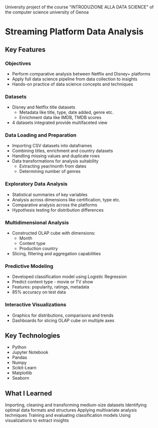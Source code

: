 University project of the course "INTRODUZIONE ALLA DATA SCIENCE" of the computer science university of Genoa
# Streaming Platform Data Analysis

## Key Features
### Objectives
- Perform comparative analysis between Netflix and Disney+ platforms 
- Apply full data science pipeline from data collection to insights
- Hands-on practice of data science concepts and techniques

### Datasets
- Disney and Netflix title datasets 
  - Metadata like title, type, date added, genre etc. 
  - Enrichment data like IMDB, TMDB scores
- 4 datasets integrated provide multifaceted view 

### Data Loading and Preparation
- Importing CSV datasets into dataframes
- Combining titles, enrichment and country datasets  
- Handling missing values and duplicate rows 
- Data transformations for analysis suitability
  - Extracting year/month from dates
  - Determining number of genres

### Exploratory Data Analysis
- Statistical summaries of key variables  
- Analysis across dimensions like certification, type etc.
- Comparative analysis across the platforms
- Hypothesis testing for distribution differences 

### Multidimensional Analysis
- Constructed OLAP cube with dimensions:
  - Month
  - Content type 
  - Production country
- Slicing, filtering and aggregation capabilities   

### Predictive Modeling
- Developed classification model using Logistic Regression
- Predict content type - movie or TV show
- Features: popularity, ratings, metadata  
- 85% accuracy on test data

### Interactive Visualizations
- Graphics for distributions, comparisons and trends
- Dashboards for slicing OLAP cube on multiple axes 

## Key Technologies
- Python
- Jupyter Notebook
- Pandas
- Numpy
- Scikit-Learn
- Matplotlib
- Seaborn

## What I Learned
Importing, cleaning and transforming medium-size datasets
Identifying optimal data formats and structures
Applying multivariate analysis techniques
Training and evaluating classification models
Using visualizations to extract insights
